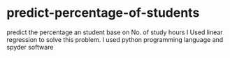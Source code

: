 # predict-percentage-of-students
predict the percentage an student base on No. of study hours
I Used linear regression to solve this problem.
I used python programming language and spyder software
